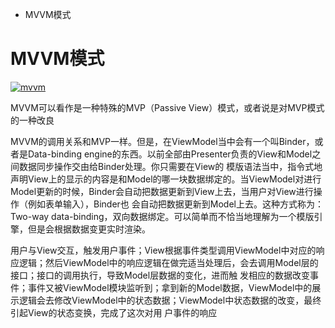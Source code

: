
* MVVM模式




# MVVM模式

   
  <a href="https://ibb.co/HT8PrXp"><img src="https://i.ibb.co/s9Y1FtJ/mvvm.png" alt="mvvm" border="0"></a>
  
  MVVM可以看作是一种特殊的MVP（Passive View）模式，或者说是对MVP模式的一种改良
  
  MVVM的调用关系和MVP一样。但是，在ViewModel当中会有一个叫Binder，或者是Data-binding engine的东西。以前全部由Presenter负责的View和Model之间数据同步操作交由给Binder处理。你只需要在View的
  模版语法当中，指令式地声明View上的显示的内容是和Model的哪一块数据绑定的。当ViewModel对进行Model更新的时候，Binder会自动把数据更新到View上去，当用户对View进行操作（例如表单输入），Binder也
  会自动把数据更新到Model上去。这种方式称为：Two-way data-binding，双向数据绑定。可以简单而不恰当地理解为一个模版引擎，但是会根据数据变更实时渲染。


  
  
  用户与View交互，触发用户事件；View根据事件类型调用ViewModel中对应的响应逻辑；然后ViewModel中的响应逻辑在做完适当处理后，会去调用Model层的接口；接口的调用执行，导致Model层数据的变化，进而触
  发相应的数据改变事件；事件又被ViewModel模块监听到；拿到新的Model数据，ViewModel中的展示逻辑会去修改ViewModel中的状态数据；ViewModel中状态数据的改变，最终引起View的状态变换，完成了这次对用
  户事件的响应

